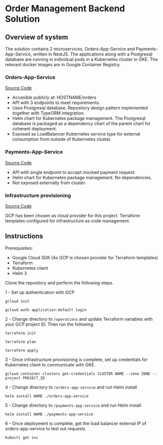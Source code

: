 # Order Management Backend Solution

## Overview of system

The solution contains 2 microservices, Orders-App-Service and Payments-App-Service, written in NestJS. The applications along with a Postgresql database are running in individual pods in a Kubernetes cluster in GKE. The relevant docker images are in Google Container Registry.

### Orders-App-Service

[Source Code](./orders-app-service)

- Accesible publicly at: HOSTNAME/orders
- API with 3 endpoints to meet requirements.
- Uses Postgresql database. Repository design pattern implemented together with TypeORM integration.
- Helm chart for Kubernetes package management. The Postgresql database is packaged as a dependency chart of the parent chart for coherent deployment.
- Exposed as LoadBalancer Kubernetes service type for external consumption from outside of Kubernetes cluster.

### Payments-App-Service
[Source Code](./payments-app-service)

- API with single endpoint to accept mocked payment request.
- Helm chart for Kubernetes package management. No dependencies.
- Not exposed externally from cluster.


### Infrastructure provisioning
[Source Code](./operations)

GCP has been chosen as cloud provider for this project. Terraform templates configured for infrastructure as code management. 

## Instructions

Prerequisites:
- Google Cloud SDK (As GCP is chosen provider for Terraform templates)
- Terraform
- Kubernetes client
- Helm 3

Clone the repository and perform the following steps.

1 - Set up authentication with GCP

```
gcloud init

gcloud auth application-default login
```


2 - Change directory to `/operations` and update Terraform variables with your GCP project ID. Then run the following

```
terraform init

terraform plan

terraform apply
```

3 - Once infrastructure provisioning is complete, set up credentials for Kubernetes client to communicate with GKE.

```
gcloud container clusters get-credentials CLUSTER NAME --zone ZONE --project PROJECT_ID
```

4 - Change directory to `/orders-app-service` and run Helm install
```
helm install NAME ./orders-app-service
```

5 - Change directory to `/payments-app-service` and run Helm install
```
helm install NAME ./payments-app-service
```

6 - Once deployment is complete, get the load balancer external IP of orders-app-service to test out requests

```
kubectl get svc
```

